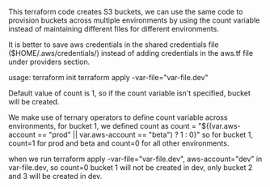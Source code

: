This terraform code creates S3 buckets, we can use the same code to provision buckets across multiple environments by
using the count variable instead of maintaining different files for different environments.

It is better to save aws credentials in the shared credentials file ($HOME/.aws/credentials/) instead of adding credentials 
in the aws.tf file under providers section.

usage: terraform init
       terraform apply -var-file="var-file.dev"

Default value of count is 1, so if the count variable isn't specified, bucket will be created. 

We make use of ternary operators to define count variable across environments, for bucket 1, we defined count as 
count = "${(var.aws-account == "prod" || var.aws-account == "beta") ? 1 : 0}" 
so for bucket 1, count=1 for prod and beta and count=0 for all other environments. 

when we run terraform apply -var-file="var-file.dev", aws-account="dev" in var-file.dev, so count=0
bucket 1 will not be created in dev, only bucket 2 and 3 will be created in dev. 
